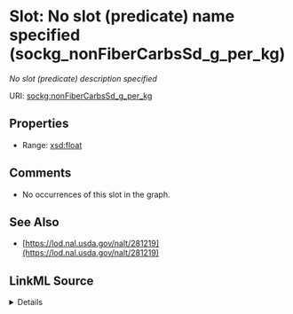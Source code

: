

# Slot: No slot (predicate) name specified (sockg_nonFiberCarbsSd_g_per_kg)


_No slot (predicate) description specified_







URI: [sockg:nonFiberCarbsSd_g_per_kg](https://idir.uta.edu/sockg-ontology/docs/nonFiberCarbsSd_g_per_kg)



<!-- no inheritance hierarchy -->








## Properties

* Range: [xsd:float](http://www.w3.org/2001/XMLSchema#float)





## Comments

* No occurrences of this slot in the graph.

## See Also

* [https://lod.nal.usda.gov/nalt/281219](https://lod.nal.usda.gov/nalt/281219)



## LinkML Source

<details>

```yaml
name: sockg_nonFiberCarbsSd_g_per_kg
description: No slot (predicate) description specified
title: No slot (predicate) name specified
comments:
- No occurrences of this slot in the graph.
from_schema: soc-kg
see_also:
- https://lod.nal.usda.gov/nalt/281219
rank: 1000
domain: sockg_BioMassCarbohydrate
slot_uri: sockg:nonFiberCarbsSd_g_per_kg
alias: sockg_nonFiberCarbsSd_g_per_kg
range: float

```
</details>